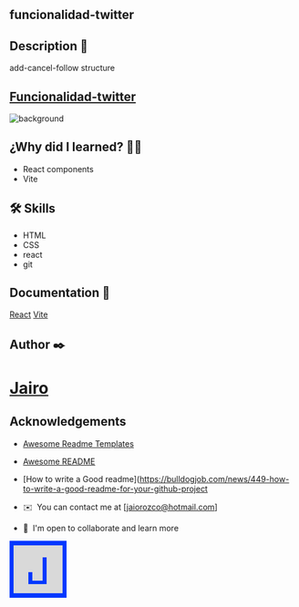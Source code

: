 ## funcionalidad-twitter

## Description 📑
add-cancel-follow structure <br>
## [Funcionalidad-twitter](https://chrono234.github.io/funcionalidad-twitter/)

![background](https://raw.githubusercontent.com/chrono234/funcionalidad-twitter/master/images/img-sample.png)
 
 ## ¿Why did I learned? 🙇🏻 

* React components
* Vite

## 🛠 Skills
* HTML
* CSS
* react
* git

## Documentation 📑

[React](https://react.dev/learn)
[Vite](https://vitejs.dev/guide/)


## Author ✒️

# [Jairo](https://github.com/chrono234)

## Acknowledgements

 - [Awesome Readme Templates](https://awesomeopensource.com/project/elangosundar/awesome-README-templates)
 - [Awesome README](https://github.com/matiassingers/awesome-readme)
 - [How to write a Good readme](https://bulldogjob.com/news/449-how-to-write-a-good-readme-for-your-github-project
 
 - ✉️  You can contact me at [jaiorozco@hotmail.com]
 - 🤝  I'm open to collaborate and learn more


![Logo](https://raw.githubusercontent.com/chrono234/PortfolioBootstrap/main/images/Logo%202.png)
